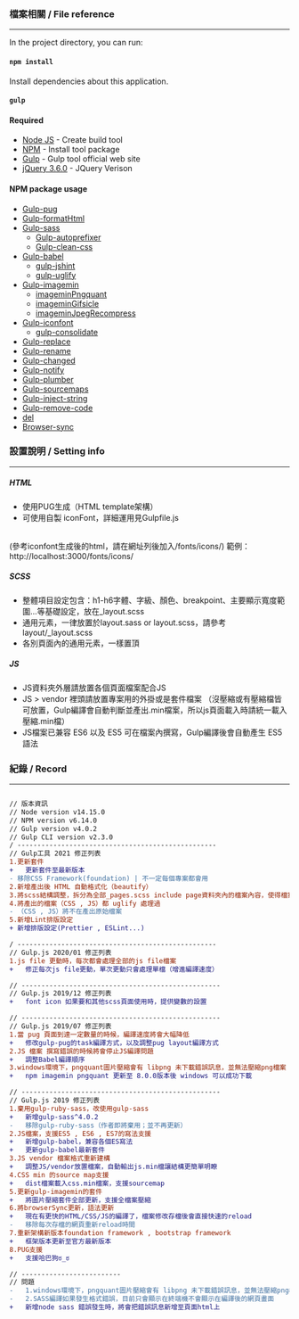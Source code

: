 ### 檔案相關 / File reference
---
In the project directory, you can run:

#### `npm install`

Install dependencies about this application.

#### `gulp`

#### Required
* [Node JS](https://nodejs.org/en/) - Create build tool
* [NPM](https://www.npmjs.com/) - Install tool package
* [Gulp](https://gulpjs.com/) - Gulp tool official web site
* [jQuery 3.6.0](https://code.jquery.com/jquery/) - JQuery Verison

#### NPM package usage
* [Gulp-pug](https://www.npmjs.com/package/gulp-pug)
* [Gulp-formatHtml](https://www.npmjs.com/package/gulp-format-html)
* [Gulp-sass](https://www.npmjs.com/package/gulp-sass) 
	*  [Gulp-autoprefixer](https://www.npmjs.com/package/gulp-autoprefixer)
	*  [Gulp-clean-css](https://www.npmjs.com/package/gulp-clean-css)
* [Gulp-babel](https://www.npmjs.com/package/gulp-babel)
	*  [gulp-jshint](https://www.npmjs.com/package/gulp-jshint)
	*  [gulp-uglify](https://www.npmjs.com/package/gulp-uglify)
* [Gulp-imagemin](https://www.npmjs.com/package/gulp-imagemin)
	* [imageminPngquant](https://www.npmjs.com/package/imagemin-pngquant)
	* [imageminGifsicle](https://www.npmjs.com/package/imagemin-gifsicle)
	* [imageminJpegRecompress](https://www.npmjs.com/package/imagemin-jpeg-recompress)
* [Gulp-iconfont](https://www.npmjs.com/package/gulp-iconfont)
  * [gulp-consolidate](https://www.npmjs.com/package/gulp-consolidate)
* [Gulp-replace](https://www.npmjs.com/package/gulp-replace) 
* [Gulp-rename](https://www.npmjs.com/package/gulp-rename)
* [Gulp-changed](https://www.npmjs.com/package/gulp-changed)
* [Gulp-notify](https://www.npmjs.com/package/gulp-notify)
* [Gulp-plumber](https://www.npmjs.com/package/gulp-plumber)
* [Gulp-sourcemaps](https://www.npmjs.com/search?q=Gulp-sourcemaps)
* [Gulp-inject-string](https://www.npmjs.com/package/gulp-inject-string)
* [Gulp-remove-code](https://www.npmjs.com/package/gulp-remove-code)
* [del](https://www.npmjs.com/package/del)
* [Browser-sync](https://www.browsersync.io/)

### 設置說明 / Setting info
---
##### HTML
* 使用PUG生成（HTML template架構）<br>
* 可使用自製 iconFont，詳細運用見Gulpfile.js
<br>
(參考iconfont生成後的html，請在網址列後加入/fonts/icons/)
範例：http://localhost:3000/fonts/icons/

##### SCSS
* 整體項目設定包含：h1-h6字體、字級、顏色、breakpoint、主要顯示寬度範圍...等基礎設定，放在_layout.scss
* 通用元素，一律放置於layout.sass or layout.scss，請參考layout/_layout.scss
* 各別頁面內的通用元素，一樣置頂

##### JS
* JS資料夾外層請放置各個頁面檔案配合JS
* JS > vendor 裡頭請放置專案用的外掛或是套件檔案
（沒壓縮或有壓縮檔皆可放置，Gulp編譯會自動判斷並產出.min檔案，所以js頁面載入時請統一載入壓縮.min檔）
* JS檔案已兼容 ES6 以及 ES5 可在檔案內撰寫，Gulp編譯後會自動產生 ES5 語法

### 紀錄 / Record
---
```diff

// 版本資訊
// Node version v14.15.0
// NPM version v6.14.0
// Gulp version v4.0.2
// Gulp CLI version v2.3.0
/ --------------------------------------------------
// Gulp工具 2021 修正列表
1.更新套件
+	更新套件至最新版本
- 移除CSS Framework(foundation) | 不一定每個專案都會用
2.新增產出後 HTML 自動格式化（beautify）
3.將scss結構調整，拆分為全部_pages.scss include page資料夾內的檔案內容，使得檔案更容易找到 
4.將產出的檔案（CSS , JS）都 uglify 處理過
- （CSS , JS）將不在產出原始檔案
5.新增Lint排版設定
+ 新增排版設定(Prettier , ESLint...)

/ --------------------------------------------------
// Gulp.js 2020/01 修正列表
1.js file 更動時，每次都會處理全部的js file檔案
+	修正每次js file更動，單次更動只會處理單檔（增進編譯速度）

// --------------------------------------------------
// Gulp.js 2019/12 修正列表
+	font icon 如果要和其他scss頁面使用時，提供變數的設置

// --------------------------------------------------
// Gulp.js 2019/07 修正列表
1.當 pug 頁面到達一定數量的時候，編譯速度將會大幅降低
+	修改gulp-pug的task編譯方式，以及調整pug layout編譯方式
2.JS 檔案 撰寫錯誤的時候將會停止JS編譯問題
+	調整Babel編譯順序
3.windows環境下，pngquant圖片壓縮會有 libpng 未下載錯誤訊息，並無法壓縮png檔案
+	npm imagemin pngquant 更新至 8.0.0版本後 windows 可以成功下載

// --------------------------------------------------
// Gulp.js 2019 修正列表
1.棄用gulp-ruby-sass，改使用gulp-sass
+	新增gulp-sass^4.0.2
-	移除gulp-ruby-sass（作者即將棄用；並不再更新）
2.JS檔案，支援ES5 , ES6 , ES7的寫法支援
+	新增gulp-babel，兼容各個ES寫法
+	更新gulp-babel最新套件
3.JS vendor 檔案格式重新建構
+	調整JS/vendor放置檔案，自動輸出js.min檔讓結構更簡單明瞭
4.CSS min 的source map支援
+	dist檔案載入css.min檔案，支援sourcemap
5.更新gulp-imagemin的套件
+	將圖片壓縮套件全部更新，支援全檔案壓縮
6.將browserSync更新，語法更新
+	現在有更快的HTML/CSS/JS的編譯了，檔案修改存檔後會直接快速的reload
-	移除每次存檔的網頁重新reload時間
7.重新架構新版本foundation framework , bootstrap framework
+	框架版本更新至官方最新版本
8.PUG支援
+	支援哈巴狗ಠ_ಠ

// -------------------------
// 問題
-	1.windows環境下，pngquant圖片壓縮會有 libpng 未下載錯誤訊息，並無法壓縮png檔案
-	2.SASS編譯如果發生格式錯誤，目前只會顯示在終端機不會顯示在編譯後的網頁畫面
+	新增node sass 錯誤發生時，將會把錯誤訊息新增至頁面html上
```